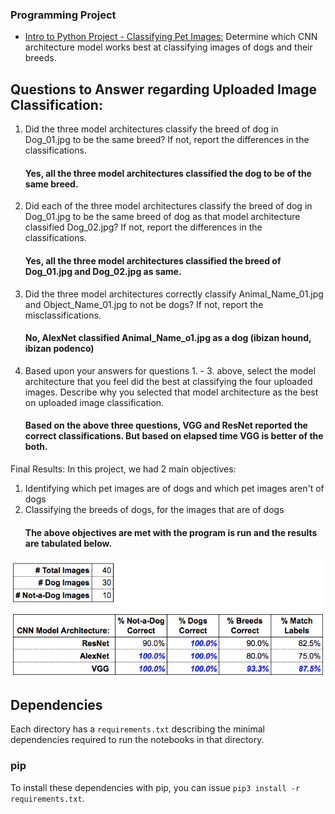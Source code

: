 ### Programming Project
* [Intro to Python Project - Classifying Pet Images:](https://github.com/udacity/AIPND-revision/tree/master/intropyproject-classify-pet-images "Classifying Pet Images Project") Determine which CNN architecture model works best at classifying images of dogs and their breeds.


## Questions to Answer regarding Uploaded Image Classification:

1.	Did the three model architectures classify the breed of dog in Dog_01.jpg to be the same breed? If not, report the differences in the classifications.

     ####  Yes, all the three model architectures classified the dog to be of the same breed.  

2.	 Did each of the three model architectures classify the breed of dog in Dog_01.jpg to be the same breed of dog as that model architecture classified Dog_02.jpg? If not, report the differences in the classifications.

     ####  Yes, all the three model architectures classified the breed of Dog_01.jpg and Dog_02.jpg as same.  
 
3.	Did the three model architectures correctly classify Animal_Name_01.jpg and Object_Name_01.jpg to not be dogs? If not, report the misclassifications.
     ####  No, AlexNet classified Animal_Name_o1.jpg as a dog (ibizan hound, ibizan podenco)
 
4.	Based upon your answers for questions 1. - 3. above, select the model architecture that you feel did the best at classifying the four uploaded images. Describe why you selected that model architecture as the best on uploaded image classification.
     ####  Based on the above three questions, VGG and ResNet reported the correct classifications. But based on elapsed time VGG is better of the both. 
Final Results:
In this project, we had 2 main objectives:
1.	Identifying which pet images are of dogs and which pet images aren't of dogs
2.	Classifying the breeds of dogs, for the images that are of dogs
     ####  The above objectives are met with the program is run and the results are tabulated below. 
 
[logo]: ./intropyproject-classify-pet-images/img.png

![logo]


## Dependencies

Each directory has a `requirements.txt` describing the minimal dependencies required to run the notebooks in that directory.

### pip

To install these dependencies with pip, you can issue `pip3 install -r requirements.txt`.


